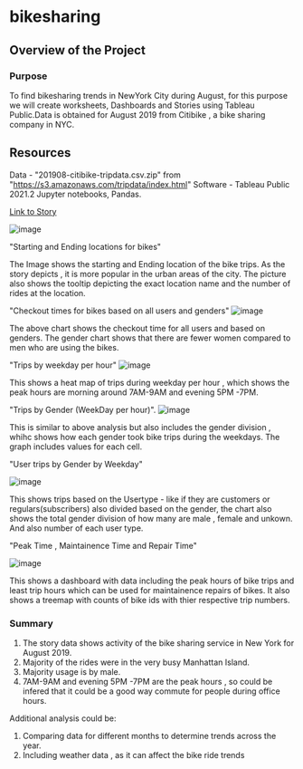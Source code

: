 # bikesharing

## Overview of the Project

### Purpose 
To find bikesharing trends in NewYork City during August, for this purpose we will create worksheets, Dashboards and Stories using Tableau Public.Data is obtained for August 2019 from Citibike , a bike sharing company in NYC.

## Resources 
Data -  "201908-citibike-tripdata.csv.zip" from "https://s3.amazonaws.com/tripdata/index.html"
Software - Tableau Public 2021.2
Jupyter notebooks, Pandas.

[Link to Story](https://public.tableau.com/app/profile/shruti.ramana/viz/BikeSharingProject-NYCCitibank/Story1)

![image](https://user-images.githubusercontent.com/98556229/180587051-9c07e1b4-4ef4-40da-8824-c0dedcadc191.png)

"Starting and Ending locations for bikes"

The Image shows the starting and Ending location of the bike trips. As the story depicts , it is more popular in the urban areas of the city. The picture also shows the tooltip depicting the exact location name and the number of rides at the location.


"Checkout times for bikes based on all users and genders"
![image](https://user-images.githubusercontent.com/98556229/180587120-ffb406fd-30ec-4d49-b755-9549c5623de7.png)

The above chart shows the checkout time for all users and based on genders. The gender chart shows that there are fewer women compared to men who are using the bikes.


"Trips by weekday per hour"
![image](https://user-images.githubusercontent.com/98556229/180587216-e5e33a4d-314b-42aa-9ca4-2dbb136f5678.png) 

This shows a heat map of trips during weekday per hour , which shows the peak hours are morning around 7AM-9AM and evening 5PM -7PM.


"Trips by Gender (WeekDay per hour)".
![image](https://user-images.githubusercontent.com/98556229/180587329-654c9fd0-9980-4dc7-ad93-9b497ebd9582.png)


This is similar to above analysis but also includes the gender division , whihc shows how each gender took bike trips during the weekdays. The graph includes values for each cell.


"User trips by Gender by Weekday"

![image](https://user-images.githubusercontent.com/98556229/180587343-ed3c3190-2ca7-4662-b571-57ffa216b610.png)

This shows trips based on the Usertype - like if they are customers or regulars(subscribers) also divided based on the gender, the chart also shows the total gender division of how many are male , female and unkown. And also number of each user type.



"Peak Time , Maintainence Time and Repair Time"

![image](https://user-images.githubusercontent.com/98556229/180587392-58c94c2d-1eba-4401-8f14-b29349de0719.png)


This shows a dashboard with data including the peak hours of bike trips and least trip hours which can be used for maintainence repairs of bikes. It also shows a treemap with counts of bike ids with thier respective trip numbers.  


### Summary

1. The story data shows activity of the bike sharing service in New York for August 2019.
2. Majority of the rides were in the very busy Manhattan Island.
3. Majority usage is by male.
4. 7AM-9AM and evening 5PM -7PM are the peak hours , so could be infered that it could be a good way commute for people during office hours.

Additional analysis could be:

1. Comparing data for different months to determine trends across the year.
2. Including weather data , as it can affect the bike ride trends
   
